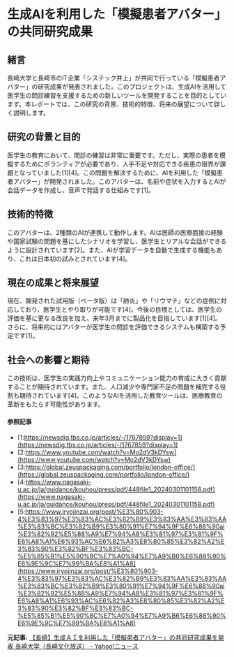 # 生成AIを利用した「模擬患者アバター」の共同研究成果

## 緒言

長崎大学と長崎市のIT企業「システック井上」が共同で行っている「模擬患者アバター」の研究成果が発表されました。このプロジェクトは、生成AIを活用して医学生の問診練習を支援するための新しいツールを開発することを目的としています。本レポートでは、この研究の背景、技術的特徴、将来の展望について詳しく説明します。

## 研究の背景と目的

医学生の教育において、問診の練習は非常に重要です。ただし、実際の患者を模擬するためにボランティアが必要であり、人手不足や対応できる疾患の限界が課題となっていました[1][4]。この問題を解決するために、AIを利用した「模擬患者アバター」が開発されました。このアバターは、名前や症状を入力するとAIが会話データを作成し、音声で発話する仕組みです[1]。

## 技術的特徴

このアバターは、2種類のAIが連携して動作します。AIは医師の医療面接の経験や国家試験の問題を基にしたシナリオを学習し、医学生とリアルな会話ができるように設計されています[2]。また、AIが学習データを自動で生成する機能もあり、これは日本初の試みとされています[4]。

## 現在の成果と将来展望

現在、開発された試用版（ベータ版）は「肺炎」や「リウマチ」などの症例に対応しており、医学生とやり取りが可能です[4]。今後の目標としては、医学生の評価を基に更なる改良を加え、来年3月までに製品化を目指しています[1][4]。さらに、将来的にはアバターが医学生の問診を評価できるシステムも構築する予定です[1]。

## 社会への影響と期待

この技術は、医学生の実践力向上やコミュニケーション能力の育成に大きく貢献することが期待されています。また、人口減少や専門家不足の問題を補完する役割も期待されています[4]。このようなAIを活用した教育ツールは、医療教育の革新をもたらす可能性があります。

#### 参照記事
- [1:https://newsdig.tbs.co.jp/articles/-/1767859?display=1](https://newsdig.tbs.co.jp/articles/-/1767859?display=1)
- [2:https://www.youtube.com/watch?v=Mo2dV3kDYsw](https://www.youtube.com/watch?v=Mo2dV3kDYsw)
- [3:https://global.zeuspackaging.com/portfolio/london-office/](https://global.zeuspackaging.com/portfolio/london-office/)
- [4:https://www.nagasaki-u.ac.jp/ja/guidance/kouhou/press/pdf/448file1_20240301101158.pdf](https://www.nagasaki-u.ac.jp/ja/guidance/kouhou/press/pdf/448file1_20240301101158.pdf)
- [5:https://www.iryojinzai.org/post/%E3%80%903-4%E3%83%97%E3%83%AC%E3%82%B9%E3%83%AA%E3%83%AA%E3%83%BC%E3%82%B9%E3%80%91%E7%94%9F%E6%88%90ai%E3%82%92%E5%88%A9%E7%94%A8%E3%81%97%E3%81%9F%E6%A8%A1%E6%93%AC%E6%82%A3%E8%80%85%E3%82%A2%E3%83%90%E3%82%BF%E3%83%BC-%E5%85%B1%E5%90%8C%E7%A0%94%E7%A9%B6%E6%88%90%E6%9E%9C%E7%99%BA%E8%A1%A8](https://www.iryojinzai.org/post/%E3%80%903-4%E3%83%97%E3%83%AC%E3%82%B9%E3%83%AA%E3%83%AA%E3%83%BC%E3%82%B9%E3%80%91%E7%94%9F%E6%88%90ai%E3%82%92%E5%88%A9%E7%94%A8%E3%81%97%E3%81%9F%E6%A8%A1%E6%93%AC%E6%82%A3%E8%80%85%E3%82%A2%E3%83%90%E3%82%BF%E3%83%BC-%E5%85%B1%E5%90%8C%E7%A0%94%E7%A9%B6%E6%88%90%E6%9E%9C%E7%99%BA%E8%A1%A8)


**元記事:** [【長崎】生成ＡＩを利用した「模擬患者アバター」の共同研究成果を発表 長崎大学（長崎文化放送） - Yahoo!ニュース](https://news.yahoo.co.jp/articles/6287794cb5270f3b9d1ebaa61e8234d5bcb9c36d)